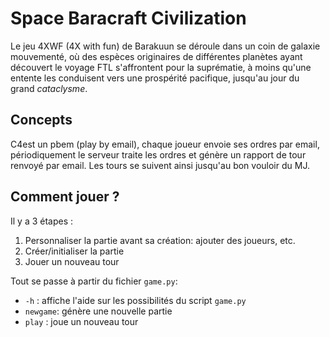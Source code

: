 # Space Baracraft Civilization

Le jeu 4XWF (4X with fun) de Barakuun se déroule dans un coin de galaxie mouvementé,
où des espèces originaires de différentes planètes ayant découvert le voyage FTL s'affrontent
pour la suprématie, à moins qu'une entente les conduisent vers une prospérité pacifique, jusqu'au 
jour du grand _cataclysme_.

## Concepts
C4est un pbem (play by email), chaque joueur envoie ses ordres par email, périodiquement le serveur traite les ordres et 
génère un rapport de tour renvoyé par email. Les tours se suivent ainsi jusqu'au bon vouloir du MJ.

## Comment jouer ?

Il y a 3 étapes :
  1. Personnaliser la partie avant sa création: ajouter des joueurs, etc.
  2. Créer/initialiser la partie
  3. Jouer un nouveau tour

Tout se passe à partir du fichier `game.py`:
  * `-h` : affiche l'aide sur les possibilités du script `game.py`
  * `newgame`: génère une nouvelle partie 
  * `play` : joue un nouveau tour


